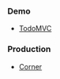 ### Demo
* [TodoMVC](http://xiaokaike.github.io/zect-todo/)


### Production
* [Corner](http://corner.ucweb.com)